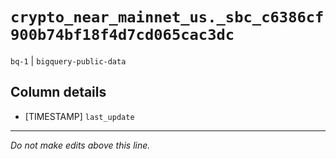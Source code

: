 # `crypto_near_mainnet_us._sbc_c6386cf900b74bf18f4d7cd065cac3dc`
`bq-1` | `bigquery-public-data`

## Column details
* [TIMESTAMP] `last_update`

-------------------------------------------------------------------------------
*Do not make edits above this line.*
